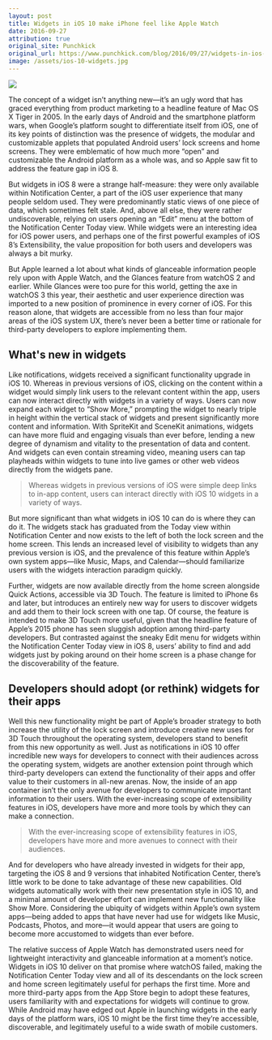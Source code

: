 ```yaml
---
layout: post
title: Widgets in iOS 10 make iPhone feel like Apple Watch
date: 2016-09-27
attribution: true
original_site: Punchkick
original_url: https://www.punchkick.com/blog/2016/09/27/widgets-in-ios-10-make-your-iphone-feel-more-like-an-apple-watch
image: /assets/ios-10-widgets.jpg
---
```

![]({{image}})

The concept of a widget isn’t anything new—it’s an ugly word that has graced everything from product marketing to a headline feature of Mac OS X Tiger in 2005. In the early days of Android and the smartphone platform wars, when Google’s platform sought to differentiate itself from iOS, one of its key points of distinction was the presence of widgets, the modular and customizable applets that populated Android users’ lock screens and home screens. They were emblematic of how much more “open” and customizable the Android platform as a whole was, and so Apple saw fit to address the feature gap in iOS 8.

But widgets in iOS 8 were a strange half-measure: they were only available within Notification Center, a part of the iOS user experience that many people seldom used. They were predominantly static views of one piece of data, which sometimes felt stale. And, above all else, they were rather undiscoverable, relying on users opening an “Edit” menu at the bottom of the Notification Center Today view. While widgets were an interesting idea for iOS power users, and perhaps one of the first powerful examples of iOS 8’s Extensibility, the value proposition for both users and developers was always a bit murky.

But Apple learned a lot about what kinds of glanceable information people rely upon with Apple Watch, and the Glances feature from watchOS 2 and earlier. While Glances were too pure for this world, getting the axe in watchOS 3 this year, their aesthetic and user experience direction was imported to a new position of prominence in every corner of iOS. For this reason alone, that widgets are accessible from no less than four major areas of the iOS system UX, there’s never been a better time or rationale for third-party developers to explore implementing them.

## What's new in widgets

Like notifications, widgets received a significant functionality upgrade in iOS 10. Whereas in previous versions of iOS, clicking on the content within a widget would simply link users to the relevant content within the app, users can now interact directly with widgets in a variety of ways. Users can now expand each widget to “Show More,” prompting the widget to nearly triple in height within the vertical stack of widgets and present significantly more content and information. With SpriteKit and SceneKit animations, widgets can have more fluid and engaging visuals than ever before, lending a new degree of dynamism and vitality to the presentation of data and content. And widgets can even contain streaming video, meaning users can tap playheads within widgets to tune into live games or other web videos directly from the widgets pane.

> Whereas widgets in previous versions of iOS were simple deep links to in-app content, users can interact directly with iOS 10 widgets in a variety of ways.

But more significant than what widgets in iOS 10 can do is where they can do it. The widgets stack has graduated from the Today view within Notification Center and now exists to the left of both the lock screen and the home screen. This lends an increased level of visibility to widgets than any previous version is iOS, and the prevalence of this feature within Apple’s own system apps—like Music, Maps, and Calendar—should familiarize users with the widgets interaction paradigm quickly.

Further, widgets are now available directly from the home screen alongside Quick Actions, accessible via 3D Touch. The feature is limited to iPhone 6s and later, but introduces an entirely new way for users to discover widgets and add them to their lock screen with one tap. Of course, the feature is intended to make 3D Touch more useful, given that the headline feature of Apple’s 2015 phone has seen sluggish adoption among third-party developers. But contrasted against the sneaky Edit menu for widgets within the Notification Center Today view in iOS 8, users’ ability to find and add widgets just by poking around on their home screen is a phase change for the discoverability of the feature.

## Developers should adopt (or rethink) widgets for their apps

Well this new functionality might be part of Apple’s broader strategy to both increase the utility of the lock screen and introduce creative new uses for 3D Touch throughout the operating system, developers stand to benefit from this new opportunity as well. Just as notifications in iOS 10 offer incredible new ways for developers to connect with their audiences across the operating system, widgets are another extension point through which third-party developers can extend the functionality of their apps and offer value to their customers in all-new arenas. Now, the inside of an app container isn’t the only avenue for developers to communicate important information to their users. With the ever-increasing scope of extensibility features in iOS, developers have more and more tools by which they can make a connection.

> With the ever-increasing scope of extensibility features in iOS, developers have more and more avenues to connect with their audiences.

And for developers who have already invested in widgets for their app, targeting the iOS 8 and 9 versions that inhabited Notification Center, there’s little work to be done to take advantage of these new capabilities. Old widgets automatically work with their new presentation style in iOS 10, and a minimal amount of developer effort can implement new functionality like Show More. Considering the ubiquity of widgets within Apple’s own system apps—being added to apps that have never had use for widgets like Music, Podcasts, Photos, and more—it would appear that users are going to become more accustomed to widgets than ever before.

The relative success of Apple Watch has demonstrated users need for lightweight interactivity and glanceable information at a moment’s notice. Widgets in iOS 10 deliver on that promise where watchOS failed, making the Notification Center Today view and all of its descendants on the lock screen and home screen legitimately useful for perhaps the first time. More and more third-party apps from the App Store begin to adopt these features, users familiarity with and expectations for widgets will continue to grow. While Android may have edged out Apple in launching widgets in the early days of the platform wars, iOS 10 might be the first time they’re accessible, discoverable, and legitimately useful to a wide swath of mobile customers.